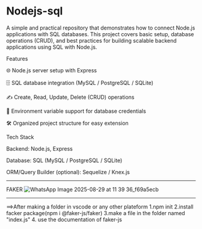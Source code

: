 # Nodejs-sql

A simple and practical repository that demonstrates how to connect Node.js applications with SQL databases.
This project covers basic setup, database operations (CRUD), and best practices for building scalable backend applications using SQL with Node.js.

Features

🌐 Node.js server setup with Express

🗄️ SQL database integration (MySQL / PostgreSQL / SQLite)

✍️ Create, Read, Update, Delete (CRUD) operations

🔑 Environment variable support for database credentials

🛠️ Organized project structure for easy extension

Tech Stack

Backend: Node.js, Express

Database: SQL (MySQL / PostgreSQL / SQLite)

ORM/Query Builder (optional): Sequelize / Knex.js

---


FAKER
![WhatsApp Image 2025-08-29 at 11 39 36_f69a5ecb](https://github.com/user-attachments/assets/e9bc10be-2fe2-4dd2-aba6-817221cc011c)

---
==>After making a folder in vscode or any other plateform 
1.npm init
2.install facker package(npm i @faker-js/faker)
3.make a file in the folder named "index.js"
4. use the documentation of faker-js


